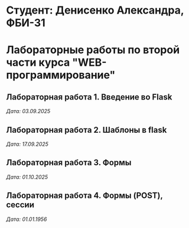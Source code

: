 # Студент: Денисенко Александра, ФБИ-31

# Лабораторные работы по второй части курса "WEB-программирование"

## Лабораторная работа 1. Введение во Flask

*Дата: 03.09.2025*

## Лабораторная работа 2. Шаблоны в flask

*Дата: 17.09.2025*

## Лабораторная работа 3. Формы

*Дата: 01.10.2025*

## Лабораторная работа 4. Формы (POST), сессии

*Дата: 01.01.1956*
